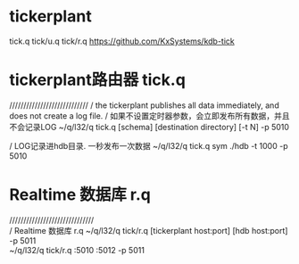 # tickerplant
tick.q 
tick/u.q 
tick/r.q 
https://github.com/KxSystems/kdb-tick 

# tickerplant路由器 tick.q
//////////////////////////// 
/ the tickerplant publishes all data immediately, and does not create a log file. 
/ 如果不设置定时器参数，会立即发布所有数据，并且不会记录LOG 
~/q/l32/q tick.q [schema] [destination directory] [-t N] -p 5010 
 
/ LOG记录进hdb目录. 一秒发布一次数据 
~/q/l32/q tick.q sym ./hdb -t 1000 -p 5010 


# Realtime 数据库 r.q
//////////////////////////////  
/ Realtime 数据库 r.q 
~/q/l32/q tick/r.q [tickerplant host:port] [hdb host:port] -p 5011  
~/q/l32/q tick/r.q :5010 :5012 -p 5011 

